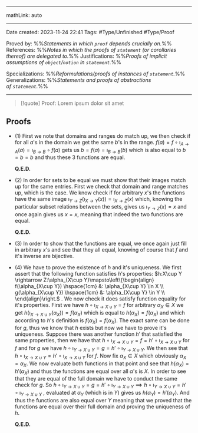 
---

mathLink: auto

---
Date created: 2023-11-24 22:41
Tags: #Type/Unfinished  #Type/Proof  

Proved by: %%_Statements in which `proof` depends crucially on._%%
References: %%_Notes in which the proofs of `statement` (or corollaries thereof) are delegated to._%%
Justifications: %%_Proofs of implicit assumptions of `object`/`notion` in `statement`._%%   

Specializations: %%_Reformulations/proofs of instances of `statement`._%%
Generalizations: %%_Statements and proofs of abstractions of `statement`._%%

---  



> [!quote] Proof:
> Lorem ipsum dolor sit amet



## Proofs

- (1)
	First we note that domains and ranges do match up, we then check if for all $a$'s in the domain we get the same $b$'s in the range. $f(a)=f\circ \imath_{A\rightarrow A}(a) = \imath_{B\rightarrow B}\circ f(a)$ gets us $b=f(a) = \imath_{B\rightarrow B}(b)$ which is also equal to $b=b=b$ and thus these 3 functions are equal.
	
	**Q.E.D.**
- (2)
	In order for sets to be equal we must show that their images match up for the same entries. First we check that domain and range matches up, which is the case. We know check if for arbitrary $x$'s the functions have the same image $\imath_{Y\rightarrow Z} (\imath_{X\rightarrow Y}(x))=\imath_{X\rightarrow Z}(x)$ which, knowing the particular subset relations between the sets, gives us $\imath_{Y\rightarrow Z} (x)=x$ and once again gives us $x=x$, meaning that indeed the two functions are equal.
	
	**Q.E.D.**
- (3)
	In order to show that the functions are equal, we once again just fill in arbitrary $x$'s and see that they all equal, knowing of course that $f$ and it's inverse are bijective.
- (4)
	We have to prove the existence of $h$ and it's uniqueness. We first assert that the following function satisfies $h$'s properties: $h:X\cup Y \rightarrow Z:\alpha_{X\cup Y}\mapsto\left\{\begin{align} f(\alpha_{X\cup Y}) \hspace{1cm} &: \alpha_{X\cup Y} \in X \\ g(\alpha_{X\cup Y}) \hspace{1cm} &: \alpha_{X\cup Y} \in Y \\ \end{align}\right.$ . We now check it does satisfy function equality for it's properties.
	First we have $h\circ \imath_{X\rightarrow X\cup Y}=f$ for arbitrary $\alpha_X \in X$ we get $h( \imath_{X\rightarrow X\cup Y}(\alpha_X))=f(\alpha_X)$ which is equal to $h(\alpha_X)=f(\alpha_X)$ and which according to $h$'s definition is $f(\alpha_X)=f(\alpha_X)$. The exact same can be done for $g$, thus we know that $h$ exists but now we have to prove it's uniqueness. Suppose there was another function $h'$ that satisfied the same properties, then we have that $h\circ \imath_{X\rightarrow X\cup Y}=f=h'\circ \imath_{X\rightarrow X\cup Y}$  for $f$ and for $g$ we have $h\circ \imath_{Y\rightarrow X\cup Y}=g=h'\circ \imath_{Y\rightarrow X\cup Y}$. We then see that $h\circ \imath_{X\rightarrow X\cup Y}=h'\circ \imath_{X\rightarrow X\cup Y}$ for $f$. Now fix $\alpha_X\in X$ which obviously $\alpha_X=\alpha_X$. We now evaluate both functions in that point and see that $h(\alpha_X)=h'(\alpha_X)$ and thus the functions are equal over all $\alpha$'s is $X$. In order to see that they are equal of the full domain we have to conduct the same check for $g$. So $h\circ \imath_{Y\rightarrow X\cup Y}=g=h'\circ \imath_{Y\rightarrow X\cup Y}\implies h\circ \imath_{Y\rightarrow X\cup Y}=h'\circ \imath_{Y\rightarrow X\cup Y}$ , evaluated at $\alpha_Y$ (which is in $Y$) gives us $h(\alpha_Y)=h'(\alpha_Y)$. And thus the functions are also equal over $Y$ meaning that we proved that the functions are equal over their full domain and proving the uniqueness of $h$.
	
	**Q.E.D.**

